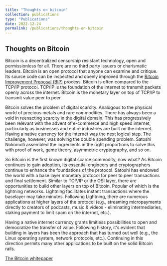 ```yaml
---
title: "Thoughts on bitcoin"
collection: publications
type: "Publications"
date: 2022-12-24
permalink: /publications/thoughts-on-bitcoin
---
```


## Thoughts on Bitcoin

Bitcoin is a decentralized censorship resistant technology, open and permissionless for all. There are no third party issuers or charismatic leaders. Bitcoin is an open protocol that anyone can examine and critique. Its source code can be inspected and openly improved through the [Bitcoin Improvement Proposal (BIP)](https://github.com/bitcoin/bips) process. Bitcoin is often compared to the TCP/IP protocol. TCP/IP is the foundation of the internet to transmit packets openly across the internet. Bitcoin is the monetary layer on top of TCP/IP to transmit value peer to peer. 

Bitcoin solves the problem of digital scarcity. Analogous to the physical world of precious metals and rare commodities. There has always been a void in reenacting scarcity in the digital domain. This has progressively been relevant with the advent of e-commerce and high speed internet, particularly as businesses and entire industries are built on the internet. Having a native currency for the internet was the next logical step. The challenge, however, was solving the double spending problem. Satoshi Nokomoti assembled the ingredients in the right proportions to solve this with proof of work, game theory, asymmetric cryptography, and so on.

So Bitcoin is the first known digital scarce commodity, now what? As Bitcoin continues to gain adoption, its essential engineers and cryptographers continue to enhance the foundations of the protocol. Satoshi has endowed the world with a base layer monetary protocol for peer to peer transactions and final settlement. Similar to TCP/IP or the OSI layer, there are opportunities to build other layers on top of Bitcoin. Popular of which is the lightning networks. Lightning facilitates instant transactions where the baselayer may take minutes. Following Lightning, there are numerous applications at higher layers of the protocol (e.g., streaming micropayments directly to creators of podcasts, music & videos - eliminating intermediaries, staking payment to limit spam on the internet, etc.). 

Having a native internet currency grants limitless possibilities to open and democratize the transfer of value. Following history, it's evident that building in layers has been the approach that has turned out well (e.g., the Linux operating system, network protocols, etc.). Continuing in this direction permits many other applications to be built on the solid Bitcoin rails.


[The Bitcoin whitepaper](https://bitcoin.org/bitcoin.pdf)